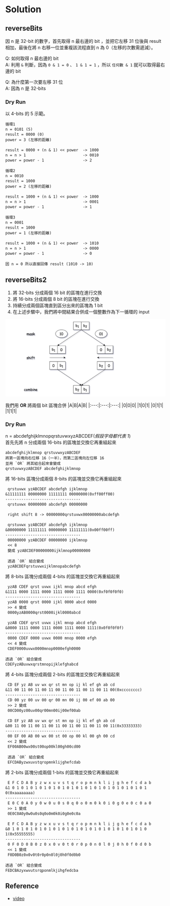 # Solution

## reverseBits

因 n 是 32-bit 的數字，首先取得 n 最右邊的 bit ，並把它左移 31 位後與 result 相加，最後在將 n 右移一位並重複該流程直到 n 為 0（左移的次數需遞減）。  

Q: 如何取得 n 最右邊的 bit  
A: 利用 `&` 判斷，因為 `0 & 1 = 0` 、 `1 & 1 = 1` ，所以 `任何數 & 1` 就可以取得最右邊的 bit  

Q: 為什麼第一次要左移 31 位  
A: 因為 n 是 32-bits  

### Dry Run

以 4-bits 的 5 示範。  

```
循環1
n = 0101 (5)
result = 0000 (0)
power = 3 (左移的距離)

result = 0000 + (n & 1) << power  -> 1000
n = n > 1                         -> 0010
power = power - 1                 -> 2

循環2
n = 0010
result = 1000
power = 2 (左移的距離)

result = 1000 + (n & 1) << power  -> 1000
n = n > 1                         -> 0001
power = power - 1                 -> 1

循環3
n = 0001
result = 1000
power = 1 (左移的距離)

result = 1000 + (n & 1) << power  -> 1010
n = n > 1                         -> 0000
power = power - 1                 -> 0

因 n = 0 所以直接回傳 result (1010 -> 10)
```
## reverseBits2

1. 將 32-bits 分成兩個 16 bit 的區塊在進行交換  
2. 將 16-bits 分成兩個 8 bit 的區塊在進行交換  
3. 持續分成兩個區塊直到區分出來的區塊為 1 bit  
4. 在上述步驟中，我們將中間結果合併成一個整數作為下一循環的 input  

![image](./reverse_bits2.png)  

我們用 **OR** 將兩個 bit 區塊合併
|A|B|A\|B|
|:---:|:---:|:---:|
|0|0|0|
|1|0|1|
|0|1|1|
|1|1|1|

### Dry Run

n = abcdefghijklmnopqrstuvwxyzABCDEF(*假設字母都代表 1*)  
首先先將 n 分成兩個 16-bits 的區塊並交換它再重組起來 
```
abcdefghijklmnop qrstuvwxyzABCDEF
將第一區塊向右位移 16（一半），而第二區塊向左位移 16
並用 `OR` 將其組合起來會變成
qrstuvwxyzABCDEF abcdefghijklmnop
```  

將 16-bits 區塊分成兩個 8-bits 的區塊並交換它再重組起來
```
 qrstuvwx yzABCDEF abcdefgh ijklmnop
&11111111 00000000 11111111 00000000(0xff00ff00)
---------------------------------
 qrstuvwx 00000000 abcdefgh 00000000

 right shift 8 -> 00000000qrstuvwx00000000abcdefgh

 qrstuvwx yzABCDEF abcdefgh ijklmnop
&00000000 11111111 00000000 11111111(0x00ff00ff)
---------------------------------
 00000000 yzABCDEF 00000000 ijklmnop
 << 8
 變成 yzABCDEF00000000ijklmnop00000000

 透過 `OR` 組合變成
 yzABCDEFqrstuvwxijklmnopabcdefgh
```  

將 8-bits 區塊分成兩個 4-bits 的區塊並交換它再重組起來
```
 yzAB CDEF qrst uvwx ijkl mnop abcd efgh
&1111 0000 1111 0000 1111 0000 1111 0000(0xf0f0f0f0)
---------------------------------
 yzAB 0000 qrst 0000 ijkl 0000 abcd 0000
 >> 4 變成
 0000yzAB0000qrst0000ijkl0000abcd

 yzAB CDEF qrst uvwx ijkl mnop abcd efgh
&0000 1111 0000 1111 0000 1111 0000 1111(0x0f0f0f0f)
---------------------------------
 0000 CDEF 0000 uvwx 0000 mnop 0000 efgh
 << 4 變成
 CDEF0000uvwx0000mnop0000efgh0000

透過 `OR` 組合變成
CDEFyzABuvwxqrstmnopijklefghabcd
```  

將 4-bits 區塊分成兩個 2-bits 的區塊並交換它再重組起來
```
 CD EF yz AB uv wx qr st mn op ij kl ef gh ab cd
&11 00 11 00 11 00 11 00 11 00 11 00 11 00 11 00(0xcccccccc)
---------------------------------
 CD 00 yz 00 uv 00 qr 00 mn 00 ij 00 ef 00 ab 00
 >> 2 變成
 00CD00yz00uv00qr00mn00ij00ef00ab 

 CD EF yz AB uv wx qr st mn op ij kl ef gh ab cd
&00 11 00 11 00 11 00 11 00 11 00 11 00 11 00 11(0x33333333)
---------------------------------
 00 EF 00 AB 00 wx 00 st 00 op 00 kl 00 gh 00 cd
 << 2 變成
 EF00AB00wx00st00op00kl00gh00cd00

 透過 `OR` 組合變成 
 EFCDAByzwxuvstqropmnklijghefcdab
```   

將 2-bits 區塊分成兩個 1-bits 的區塊並交換它再重組起來
```
 E F C D A B y z w x u v s t q r o p m n k l i j g h e f c d a b
&1 0 1 0 1 0 1 0 1 0 1 0 1 0 1 0 1 0 1 0 1 0 1 0 1 0 1 0 1 0 1 0(0xaaaaaaaa)
---------------------------------
 E 0 C 0 A 0 y 0 w 0 u 0 s 0 q 0 o 0 m 0 k 0 i 0 g 0 e 0 c 0 a 0
 >> 1 變成
 0E0C0A0y0w0u0s0q0o0m0k0i0g0e0c0a 

 E F C D A B y z w x u v s t q r o p m n k l i j g h e f c d a b
&0 1 0 1 0 1 0 1 0 1 0 1 0 1 0 1 0 1 0 1 0 1 0 1 0 1 0 1 0 1 0 1(0x55555555)
---------------------------------
 0 F 0 D 0 B 0 z 0 x 0 v 0 t 0 r 0 p 0 n 0 l 0 j 0 h 0 f 0 d 0 b
 << 1 變成
 F0D0B0z0x0v0t0r0p0n0l0j0h0f0d0b0

透過 `OR` 組合變成
FEDCBAzyxwvutsrqponmlkjihgfedcba
```

## Reference

- [video](https://www.youtube.com/watch?v=-5z9dimxxmI&t=896s)   
